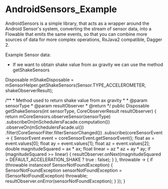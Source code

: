 # AndroidSensors_Example
AndroidSensors is a simple library, that acts as a wrapper around the Android Sensor's system, converting the
stream of sensor data, into a Flowable that emits the same events, so that you can combine more sources of data for more 
complex operations,  RxJava2 compatible, Dagger 2.


Example Sensor data:

* If we want to obtain shake value from ax gravity we can use the method getShakeSensors

Disposable mShakeDisposable = mSensorHelper.getShakeSensors(Sensor.TYPE_ACCELEROMETER, shakeObserverResult);

/**
     * Method used to return shake value from ax gravity
     *
     * @param sensorType
     * @param resultObserver
     * @return
     */
    public Disposable getShakeSensors(int sensorType, CoreObserverResult<Boolean> resultObserver) {
        return mCoreSensors.observeSensor(sensorType)
                .subscribeOn(mSchedulersFacade.computation())
                .observeOn(mSchedulersFacade.ui())
                .filter(CoreSensorFilter.filterSensorChanged())
                .subscribe(coreSensorEvent -> {
                    SensorEvent event = coreSensorEvent.getSensorEvent();
                    float ax = event.values[0];
                    float ay = event.values[1];
                    float az = event.values[2];
                    double magnitudeSquared = ax * ax;
                    float linear = az * az + ay * ay;
                    if (magnitudeSquared >= linear) {
                        resultObserver.onNext(magnitudeSquared > DEFAULT_ACCELERATION_SHAKE ? true : false);
                    }
                }, throwable -> {
                    if (throwable instanceof SensorNotFoundException) {
                        SensorNotFoundException sensorNotFoundException = (SensorNotFoundException) throwable;
                        resultObserver.onError(sensorNotFoundException);
                    }
                });
    }
    
    
    
